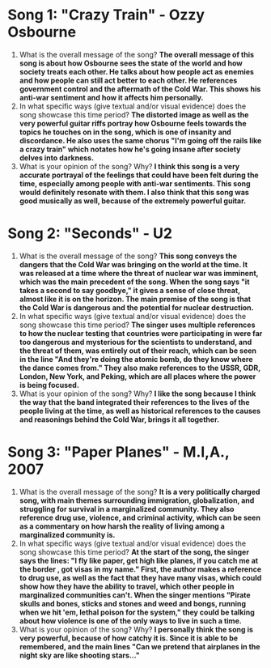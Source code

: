 # Song 1: "Crazy Train" - Ozzy Osbourne
1. What is the overall message of the song? **The overall message of this song is about how Osbourne sees the state of the world and how society treats each other. He talks about how people act as enemies and how people can still act better to each other. He references government control and the aftermath of the Cold War. This shows his anti-war sentiment and how it affects him personally.**
2. In what specific ways (give textual and/or visual evidence) does the song showcase this time period? **The distorted image as well as the very powerful guitar riffs portray how Osbourne feels towards the topics he touches on in the song, which is one of insanity and discordance. He also uses the same chorus "I'm going off the rails like a crazy train" which notates how he's going insane after society delves into darkness.**
3. What is your opinion of the song? Why? **I think this song is a very accurate portrayal of the feelings that could have been felt during the time, especially among people with anti-war sentiments. This song would definitely resonate with them. I also think that this song was good musically as well, because of the extremely powerful guitar.**
# Song 2: "Seconds" - U2
1. What is the overall message of the song? **This song conveys the dangers that the Cold War was bringing on the world at the time. It was released at a time where the threat of nuclear war was imminent, which was the main precedent of the song. When the song says "it takes a second to say goodbye," it gives a sense of close threat, almost like it is on the horizon. The main premise of the song is that the Cold War is dangerous and the potential for nuclear destruction.**
2. In what specific ways (give textual and/or visual evidence) does the song showcase this time period? **The singer uses multiple references to how the nuclear testing that countries were participating in were far too dangerous and mysterious for the scientists to understand, and the threat of them, was entirely out of their reach, which can be seen in the line "And they're doing the atomic bomb, do they know where the dance comes from." They also make references to the USSR, GDR, London, New York, and Peking, which are all places where the power is being focused.**
3. What is your opinion of the song? Why? **I like the song because I think the way that the band integrated their references to the lives of the people living at the time, as well as historical references to the causes and reasonings behind the Cold War, brings it all together.**
# Song 3: "Paper Planes" - M.I,A., 2007
1. What is the overall message of the song? **It is a very politically charged song, with main themes surrounding immigration, globalization, and struggling for survival in a marginalized community. They also reference drug use, violence, and criminal activity, which can be seen as a commentary on how harsh the reality of living among a marginalized community is.**
2. In what specific ways (give textual and/or visual evidence) does the song showcase this time period? **At the start of the song, the singer says the lines: "I fly like paper, get high like planes, if you catch me at the border , got visas in my name." First, the author makes a reference to drug use, as well as the fact that they have many visas, which could show how they have the ability to travel, which other people in marginalized communities can't. When the singer mentions "Pirate skulls and bones, sticks and stones and weed and bongs, running when we hit 'em, lethal poison for the system," they could be talking about how violence is one of the only ways to live in such a time.**
3. What is your opinion of the song? Why? **I personally think the song is very powerful, because of how catchy it is. Since it is able to be remembered, and the main lines "Can we pretend that airplanes in the night sky are like shooting stars..."**